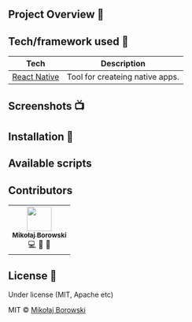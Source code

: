 
## Project Overview 🎉

## Tech/framework used 🔧

| Tech                                                    | Description                              |
| ------------------------------------------------------- | ---------------------------------------- |
| [React Native](https://reactnative.dev/)                | Tool for createing native apps.          |

## Screenshots 📺

## Installation 💾

## Available scripts

## Contributors

<table>
  <tr>
    <td align="center">
      <a href="https://github.com/mikolajborowski">
        <img src="https://avatars3.githubusercontent.com/u/36244604?s=460&u=d40ecc4c8bb4080b496e6298cebea6ef8844225c&v=4" width="50px;" alt=""/>
        <br />
        <sub>
          <b>Mikołaj Borowski</b>
        </sub>
      </a>
      <br/>
      💻 🤔 🐛
  </tr>
  
</table>

## License 🔱

Under license (MIT, Apache etc)

MIT © [Mikołaj Borowski]()
